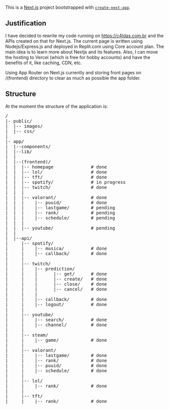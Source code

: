 This is a [Next.js](https://nextjs.org/) project bootstrapped with [`create-next-app`](https://github.com/vercel/next.js/tree/canary/packages/create-next-app).

<h2> Justification</h2>

I have decided to rewrite my code running on https://c4ldas.com.br and the APIs created on that for Next.js. The current page is written using Nodejs/Express.js and deployed in Replit.com using Core account plan.
The main idea is to learn more about Nextjs and its features. Also, I can move the hosting to Vercel (which is free for hobby accounts) and have the benefits of it, like caching, CDN, etc.

Using App Router on Next.js currently and storing front pages on /(frontend) directory to clear as much as possible the app folder.

<h2> Structure </h2>

At the moment the structure of the application is:

<pre>
/
|- public/
|  |-- images/  
|  |-- css/  
|  
|- app/
|  |--components/  
|  |--lib/   
|  |
|  |--(frontend)/    
|  |  |-- homepage              # done
|  |  |-- lol/                  # done
|  |  |-- tft/                  # done
|  |  |-- spotify/              # in progress
|  |  |-- twitch/               # done
|  |  |
|  |  |-- valorant/             # done
|  |  |    |-- puuid/           # done
|  |  |    |-- lastgame/        # pending
|  |  |    |-- rank/            # pending
|  |  |    |-- schedule/        # pending
|  |  |
|  |  |-- youtube/              # pending
|  |      
|  |--api/    
|     |-- spotify/          
|     |    |-- musica/          # done
|     |    |-- callback/        # done
|     |    
|     |-- twitch/        
|     |    |-- prediction/
|     |    |      |-- get/      # done
|     |    |      |-- create/   # done
|     |    |      |-- close/    # done
|     |    |      |-- cancel/   # done
|     |    |      
|     |    |-- callback/        # done
|     |    |-- logout/          # done
|     |
|     |-- youtube/       
|     |    |-- search/          # done
|     |    |-- channel/         # done
|     |             
|     |-- steam/                 
|     |    |-- game/            # done
|     |             
|     |-- valorant/              
|     |    |-- lastgame/        # done
|     |    |-- rank/            # done
|     |    |-- puuid/           # done
|     |    |-- schedule/        # done
|     |             
|     |-- lol/        
|     |    |-- rank/            # done
|     |             
|     |-- tft/        
|     |    |-- rank/            # done
</pre>
